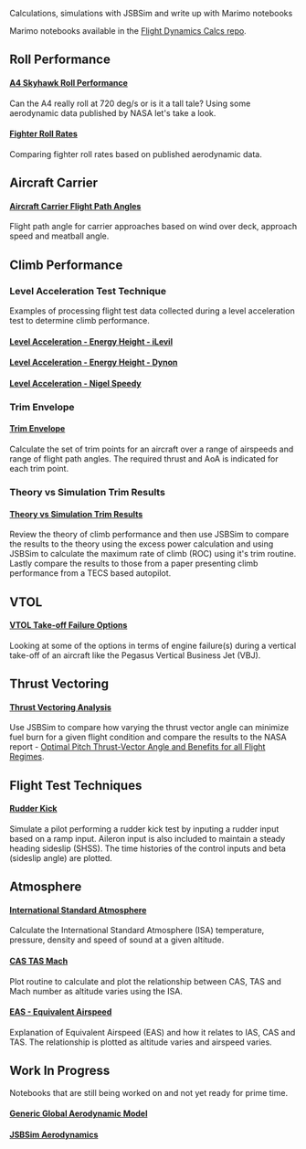 Calculations, simulations with JSBSim and write up with Marimo notebooks

Marimo notebooks available in the [Flight Dynamics Calcs repo](https://github.com/seanmcleod70/FlightDynamicsCalcs).

## Roll Performance

#### [A4 Skyhawk Roll Performance](A4SkyhawkRollPerformance.html)

Can the A4 really roll at 720 deg/s or is it a tall tale? Using some aerodynamic data published by NASA let's take a look.

#### [Fighter Roll Rates](FighterRollRates.html)

Comparing fighter roll rates based on published aerodynamic data.
 
## Aircraft Carrier

#### [Aircraft Carrier Flight Path Angles](AircraftCarrierFlightPathAngles.html)

Flight path angle for carrier approaches based on wind over deck, approach speed and meatball angle.

## Climb Performance 

### Level Acceleration Test Technique

Examples of processing flight test data collected during a level acceleration test to determine climb performance.

#### [Level Acceleration - Energy Height - iLevil](LevelAccelerationEnergyHeightiLevil.html)

#### [Level Acceleration - Energy Height - Dynon](LevelAccelerationEnergyHeightDynon.html)

#### [Level Acceleration - Nigel Speedy](LevelAccelerationNigelSpeedy.html)

### Trim Envelope

#### [Trim Envelope](TrimEnvelope.html)

Calculate the set of trim points for an aircraft over a range of airspeeds and range of flight path angles. The required thrust and AoA is indicated for each trim point.

### Theory vs Simulation Trim Results

#### [Theory vs Simulation Trim Results](ClimbPerformance.html)

Review the theory of climb performance and then use JSBSim to compare the results to the theory using the excess power calculation and using JSBSim
to calculate the maximum rate of climb (ROC) using it's trim routine. Lastly compare the results to those from a paper presenting climb performance
from a TECS based autopilot.

## VTOL

#### [VTOL Take-off Failure Options](VTOLTake-offFailureOptions.html)

Looking at some of the options in terms of engine failure(s) during a vertical take-off of an aircraft like the Pegasus Vertical Business Jet (VBJ).

## Thrust Vectoring

#### [Thrust Vectoring Analysis](ThrustVectoringAnalysis.html)

Use JSBSim to compare how varying the thrust vector angle can minimize fuel burn for a given flight condition and compare the results to the 
NASA report - [Optimal Pitch Thrust-Vector Angle and Benefits for all Flight Regimes](https://ntrs.nasa.gov/api/citations/20000034897/downloads/20000034897.pdf).

## Flight Test Techniques

#### [Rudder Kick](RudderKick.html)

Simulate a pilot performing a rudder kick test by inputing a rudder input based on a ramp input. Aileron input is also included to maintain a steady heading sideslip (SHSS). The time histories of the control inputs and beta (sideslip angle) are plotted.

## Atmosphere

#### [International Standard Atmosphere](InternationalStandardAtmosphere.html)

Calculate the International Standard Atmosphere (ISA) temperature, pressure, density and speed of sound at a given altitude.

#### [CAS TAS Mach](CASTASMach.html)

Plot routine to calculate and plot the relationship between CAS, TAS and Mach number as altitude varies using the ISA.

#### [EAS - Equivalent Airspeed](EAS.html)

Explanation of Equivalent Airspeed (EAS) and how it relates to IAS, CAS and TAS. The relationship is plotted as altitude varies and airspeed varies.

## Work In Progress

Notebooks that are still being worked on and not yet ready for prime time.

#### [Generic Global Aerodynamic Model](GenericGlobalAerodynamicModel.html)

#### [JSBSim Aerodynamics](JSBSim0Aerodynamics.html)
